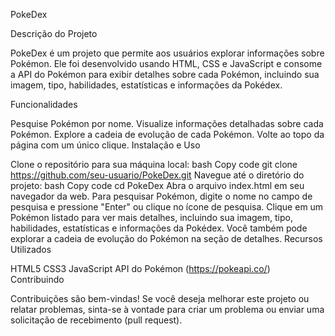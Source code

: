 PokeDex

Descrição do Projeto

PokeDex é um projeto que permite aos usuários explorar informações sobre Pokémon. Ele foi desenvolvido usando HTML, CSS e JavaScript e consome a API do Pokémon para exibir detalhes sobre cada Pokémon, incluindo sua imagem, tipo, habilidades, estatísticas e informações da Pokédex.

Funcionalidades

Pesquise Pokémon por nome.
Visualize informações detalhadas sobre cada Pokémon.
Explore a cadeia de evolução de cada Pokémon.
Volte ao topo da página com um único clique.
Instalação e Uso

Clone o repositório para sua máquina local:
bash
Copy code
git clone https://github.com/seu-usuario/PokeDex.git
Navegue até o diretório do projeto:
bash
Copy code
cd PokeDex
Abra o arquivo index.html em seu navegador da web.
Para pesquisar Pokémon, digite o nome no campo de pesquisa e pressione "Enter" ou clique no ícone de pesquisa.
Clique em um Pokémon listado para ver mais detalhes, incluindo sua imagem, tipo, habilidades, estatísticas e informações da Pokédex.
Você também pode explorar a cadeia de evolução do Pokémon na seção de detalhes.
Recursos Utilizados

HTML5
CSS3
JavaScript
API do Pokémon (https://pokeapi.co/)
Contribuindo

Contribuições são bem-vindas! Se você deseja melhorar este projeto ou relatar problemas, sinta-se à vontade para criar um problema ou enviar uma solicitação de recebimento (pull request).

